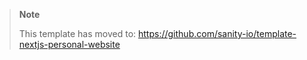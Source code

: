 > **Note**
>
> This template has moved to: https://github.com/sanity-io/template-nextjs-personal-website
